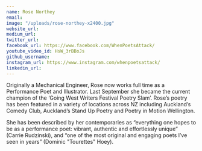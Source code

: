 ```yaml
---
name: Rose Northey
email: 
image: "/uploads/rose-northey-x2400.jpg"
website_url: 
medium_url: 
twitter_url: 
facebook_url: https://www.facebook.com/WhenPoetsAttack/
youtube_video_id: HsW_3rBBoJs
github_username: 
instagram_url: https://www.instagram.com/whenpoetsattack/
linkedin_url: 
---
```


Originally a Mechanical Engineer, Rose now works full time as a Performance Poet and Illustrator. Last September she became the current champion of the ‘Going West Writers Festival Poetry Slam’. Rose’s poetry has been featured in a variety of locations across NZ including Auckland’s Comedy Club, Auckland’s Stand Up Poetry and Poetry in Motion Wellington.

She has been described by her contemporaries as “everything one hopes to be as a performance poet: vibrant, authentic and effortlessly unique” (Carrie Rudzinski), and “one of the most original and engaging poets I’ve seen in years” (Dominic "Tourettes" Hoey).
